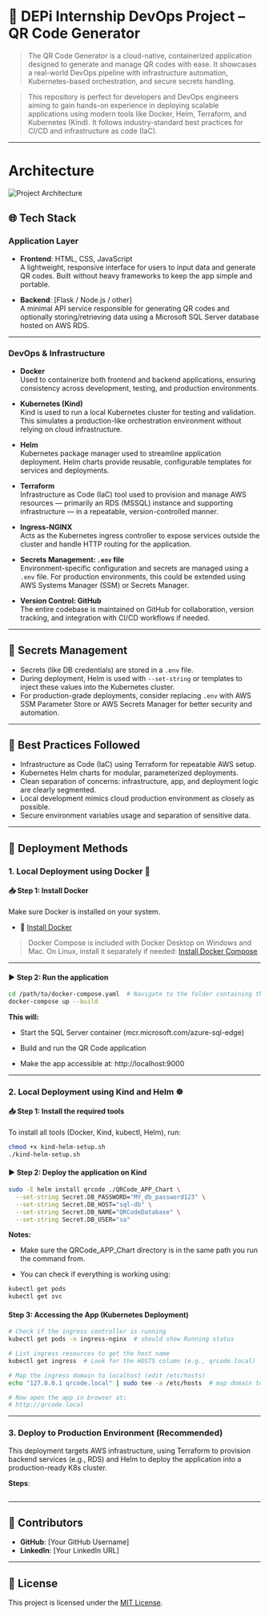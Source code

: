 # 🚀 DEPi Internship DevOps Project – QR Code Generator
> The QR Code Generator is a cloud-native, containerized application designed to generate and manage QR codes with ease. It showcases a real-world DevOps pipeline with infrastructure automation, Kubernetes-based orchestration, and secure secrets handling.

> This repository is perfect for developers and DevOps engineers aiming to gain hands-on experience in deploying scalable applications using modern tools like Docker, Helm, Terraform, and Kubernetes (Kind). It follows industry-standard best practices for CI/CD and infrastructure as code (IaC).

---
# Architecture
![Project Architecture](./arch.png)
## 🌐 Tech Stack

### Application Layer

- **Frontend**: HTML, CSS, JavaScript  
  A lightweight, responsive interface for users to input data and generate QR codes. Built without heavy frameworks to keep the app simple and portable.

- **Backend**: [Flask / Node.js / other]  
  A minimal API service responsible for generating QR codes and optionally storing/retrieving data using a Microsoft SQL Server database hosted on AWS RDS.

---

### DevOps & Infrastructure

- **Docker**  
  Used to containerize both frontend and backend applications, ensuring consistency across development, testing, and production environments.

- **Kubernetes (Kind)**  
  Kind is used to run a local Kubernetes cluster for testing and validation. This simulates a production-like orchestration environment without relying on cloud infrastructure.

- **Helm**  
  Kubernetes package manager used to streamline application deployment. Helm charts provide reusable, configurable templates for services and deployments.

- **Terraform**  
  Infrastructure as Code (IaC) tool used to provision and manage AWS resources — primarily an RDS (MSSQL) instance and supporting infrastructure — in a repeatable, version-controlled manner.

- **Ingress-NGINX**  
  Acts as the Kubernetes ingress controller to expose services outside the cluster and handle HTTP routing for the application.

- **Secrets Management: `.env` file**  
  Environment-specific configuration and secrets are managed using a `.env` file. For production environments, this could be extended using AWS Systems Manager (SSM) or Secrets Manager.

- **Version Control: GitHub**  
  The entire codebase is maintained on GitHub for collaboration, version tracking, and integration with CI/CD workflows if needed.

---

## 🔐 Secrets Management

- Secrets (like DB credentials) are stored in a `.env` file.
- During deployment, Helm is used with `--set-string` or templates to inject these values into the Kubernetes cluster.
- For production-grade deployments, consider replacing `.env` with AWS SSM Parameter Store or AWS Secrets Manager for better security and automation.

---
## 📌 Best Practices Followed

- Infrastructure as Code (IaC) using Terraform for repeatable AWS setup.
- Kubernetes Helm charts for modular, parameterized deployments.
- Clean separation of concerns: infrastructure, app, and deployment logic are clearly segmented.
- Local development mimics cloud production environment as closely as possible.
- Secure environment variables usage and separation of sensitive data.
---
## 🚀 Deployment Methods

### 1. Local Deployment using Docker 🐳  
#### 📥 Step 1: Install Docker

Make sure Docker is installed on your system.

- 🔗 [Install Docker](https://docs.docker.com/get-docker/)

> Docker Compose is included with Docker Desktop on Windows and Mac. On Linux, install it separately if needed: [Install Docker Compose](https://docs.docker.com/compose/install/)

---

#### ▶️ Step 2: Run the application

```bash
cd /path/to/docker-compose.yaml  # Navigate to the folder containing the docker-compose.yaml file
docker-compose up --build
```
**This will:**

- Start the SQL Server container (mcr.microsoft.com/azure-sql-edge)

- Build and run the QR Code application

- Make the app accessible at: http://localhost:9000


---

### 2. Local Deployment using Kind and Helm ☸️

#### 📥 Step 1: Install the required tools
To install all tools (Docker, Kind, kubectl, Helm), run:
``` bash 
chmod +x kind-helm-setup.sh
./kind-helm-setup.sh
```

#### ▶️ Step 2: Deploy the application on Kind

``` bash
sudo -E helm install qrcode ./QRCode_APP_Chart \
  --set-string Secret.DB_PASSWORD="MY_db_password123" \
  --set-string Secret.DB_HOST="sql-db" \
  --set-string Secret.DB_NAME="QRCodeDatabase" \
  --set-string Secret.DB_USER="sa"
```
**Notes:**

- Make sure the QRCode_APP_Chart directory is in the same path you run the command from.

- You can check if everything is working using:

``` bash 
kubectl get pods
kubectl get svc
```
####  Step 3: Accessing the App (Kubernetes Deployment)
``` bash
# Check if the ingress controller is running
kubectl get pods -n ingress-nginx  # should show Running status

# List ingress resources to get the host name
kubectl get ingress  # Look for the HOSTS column (e.g., qrcode.local)

# Map the ingress domain to localhost (edit /etc/hosts)
echo "127.0.0.1 qrcode.local" | sudo tee -a /etc/hosts  # map domain to local

# Now open the app in browser at:
# http://qrcode.local
```

---

### 3. Deploy to Production Environment (Recommended)

This deployment targets AWS infrastructure, using Terraform to provision backend services (e.g., RDS) and Helm to deploy the application into a production-ready K8s cluster.

**Steps**:

```  bash 


 ```
---
## 🙋 Contributors

- **GitHub**: [Your GitHub Username]
- **LinkedIn**: [Your LinkedIn URL]

---

## 📄 License

This project is licensed under the [MIT License](LICENSE).

